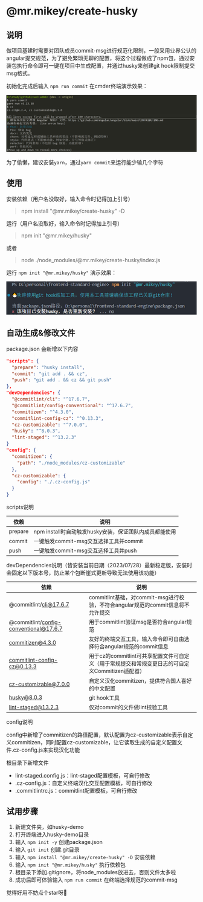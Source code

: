 # @mr.mikey/create-husky

## 说明

做项目基建时需要对团队成员commit-msg进行规范化限制，一般采用业界公认的angular提交规范，为了避免繁琐无聊的配置，将这个过程做成了npm包，通过安装包执行命令即可一键在项目中生成配置，并通过husky来创建git hook限制提交msg格式。

初始化完成后输入 `npm run commit` 在cmder终端演示效果：

![](https://github.com/Mr-Super-X/assets-resouece/raw/main/images/1653480834.jpg)

为了偷懒，建议安装`yarn`，通过`yarn commit`来运行能少输几个字符

## 使用

安装依赖（用户名没取好，输入命令时记得加上引号）
> npm install "@mr.mikey/create-husky" -D

运行（用户名没取好，输入命令时记得加上引号）
> npm init "@mr.mikey/husky"

或者

> node ./node_modules/@mr.mikey/create-husky/index.js

运行 `npm init "@mr.mikey/husky"` 演示效果：

![](../../images/husky-demo.png)

## 自动生成&修改文件

package.json 会新增以下内容

```json
"scripts": {
  "prepare": "husky install",
  "commit": "git add . && cz",
  "push": "git add . && cz && git push"
},
"devDependencies": {
  "@commitlint/cli": "^17.6.7",
  "@commitlint/config-conventional": "^17.6.7",
  "commitizen": "^4.3.0",
  "commitlint-config-cz": "^0.13.3",
  "cz-customizable": "^7.0.0",
  "husky": "^8.0.3",
  "lint-staged": "^13.2.3"
}
"config": {
  "commitizen": {
    "path": "./node_modules/cz-customizable"
  },
  "cz-customizable": {
    "config": "./.cz-config.js"
  }
}
```

scripts说明

| 依赖    | 说明                                                   |
| ------- | ------------------------------------------------------ |
| prepare | npm install时自动触发husky安装，保证团队内成员都能使用 |
| commit  | 一键触发commit-msg交互选择工具并commit                 |
| push    | 一键触发commit-msg交互选择工具并push                   |

devDependencies说明（皆安装当前日期（2023/07/28）最新稳定版，安装时会固定以下版本号，防止某个包断崖式更新导致无法使用该功能）

| 依赖                                   | 说明                                                                                             |
| -------------------------------------- | ------------------------------------------------------------------------------------------------ |
| @commitlint/cli@17.6.7                 | commitlint基础，对commit-msg进行校验，不符合angular规范的commit信息将不允许提交                  |
| @commitlint/config-conventional@17.6.7 | 用于commitlint验证msg是否符合angular规范                                                         |
| commitizen@4.3.0                       | 友好的终端交互工具，输入命令即可自由选择符合angular规范的commit信息                              |
| commitlint-config-cz@0.13.3            | 用于cz的commitlint可共享配置文件可自定义（用于常规提交和常规变更日志的可自定义Commitizen适配器） |
| cz-customizable@7.0.0                  | 自定义汉化commitizen，提供符合国人喜好的中文配置                                                 |
| husky@8.0.3                            | git hook工具                                                                                     |
| lint-staged@13.2.3                     | 仅对commit的文件做lint校验工具                                                                   |

config说明

config中新增了commitizen的路径配置，默认配置为cz-customizable表示自定义commitizen，同时配置cz-customizable，让它读取生成的自定义配置文件.cz-config.js来实现汉化功能

根目录下新增文件

- lint-staged.config.js：lint-staged配置模板，可自行修改
- .cz-config.js：自定义终端汉化交互配置模板，可自行修改
- .commitlintrc.js：commitlint配置模板，可自行修改

## 试用步骤

1. 新建文件夹，如husky-demo
2. 打开终端进入husky-demo目录
3. 输入 `npm init -y` 创建package.json
4. 输入 `git init` 创建.git目录
5. 输入 `npm install "@mr.mikey/create-husky" -D` 安装依赖
6. 输入 `npm init "@mr.mikey/husky"` 执行依赖包
7. 根目录下添加.gitignore，将node_modules放进去，否则文件太多啦
8. 成功后即可体验输入 `npm run commit` 在终端选择规范的commit-msg

觉得好用不妨点个star呀🙋
